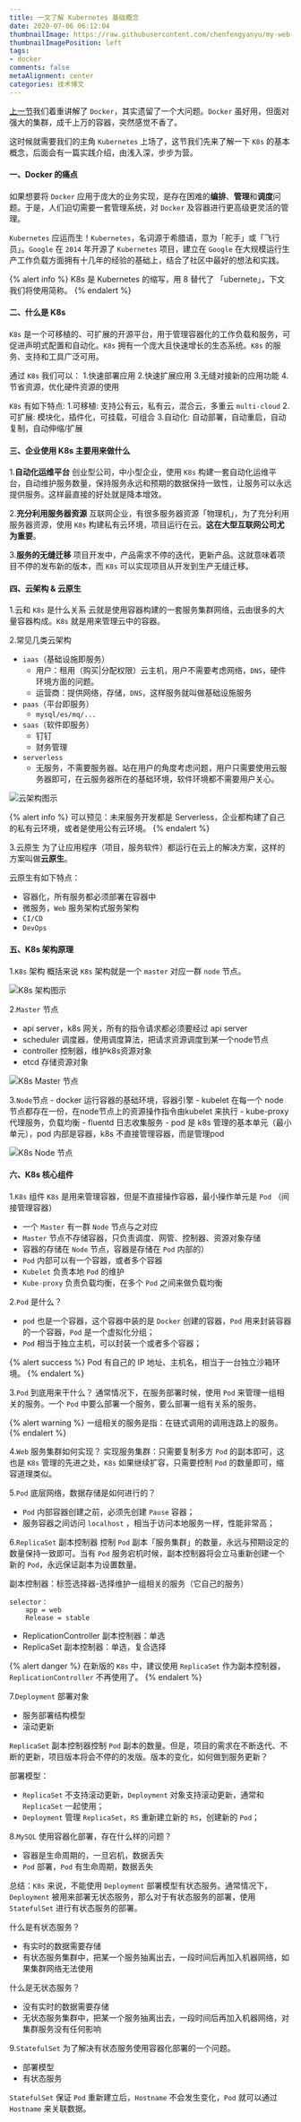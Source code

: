 ```yaml
---
title: 一文了解 Kubernetes 基础概念
date: 2020-07-06 06:12:04
thumbnailImage: https://raw.githubusercontent.com/chenfengyanyu/my-web-accumulation/master/images/docker/logo.png
thumbnailImagePosition: left
tags: 
- docker
comments: false
metaAlignment: center
categories: 技术博文
---
```

[上一节](http://jartto.wang/2020/07/04/learn-docker/)我们着重讲解了 `Docker`，其实遗留了一个大问题。`Docker` 虽好用，但面对强大的集群，成千上万的容器，突然感觉不香了。
<!-- more -->
这时候就需要我们的主角 `Kubernetes` 上场了，这节我们先来了解一下 `K8s` 的基本概念，后面会有一篇实践介绍，由浅入深，步步为营。

#### 一、Docker 的痛点
如果想要将 `Docker` 应用于庞大的业务实现，是存在困难的**编排**、**管理**和**调度**问题。于是，人们迫切需要一套管理系统，对 `Docker` 及容器进行更高级更灵活的管理。

`Kubernetes` 应运而生！`Kubernetes`，名词源于希腊语，意为「舵手」或「飞行员」。`Google` 在 `2014` 年开源了 `Kubernetes` 项目，建立在 `Google` 在大规模运行生产工作负载方面拥有十几年的经验的基础上，结合了社区中最好的想法和实践。

{% alert info %}
K8s 是 Kubernetes 的缩写，用 8 替代了 「ubernete」，下文我们将使用简称。
{% endalert %}


#### 二、什么是 K8s
`K8s` 是一个可移植的、可扩展的开源平台，用于管理容器化的工作负载和服务，可促进声明式配置和自动化。`K8s` 拥有一个庞大且快速增长的生态系统。`K8s` 的服务、支持和工具广泛可用。

通过 `K8s` 我们可以：
1.快速部署应用
2.快速扩展应用
3.无缝对接新的应用功能
4.节省资源，优化硬件资源的使用

`K8s` 有如下特点:
1.可移植: 支持公有云，私有云，混合云，多重云 `multi-cloud`
2.可扩展: 模块化，插件化，可挂载，可组合
3.自动化: 自动部署，自动重启，自动复制，自动伸缩/扩展

#### 三、企业使用 K8s 主要用来做什么
1.**自动化运维平台**
创业型公司，中小型企业，使用 `K8s` 构建一套自动化运维平台，自动维护服务数量，保持服务永远和预期的数据保持一致性，让服务可以永远提供服务。这样最直接的好处就是降本增效。

2.**充分利用服务器资源**
互联网企业，有很多服务器资源「物理机」，为了充分利用服务器资源，使用 `K8s` 构建私有云环境，项目运行在云。**这在大型互联网公司尤为重要**。

3.**服务的无缝迁移**
项目开发中，产品需求不停的迭代，更新产品。这就意味着项目不停的发布新的版本，而 `K8s` 可以实现项目从开发到生产无缝迁移。

#### 四、云架构 & 云原生
1.云和 `K8s` 是什么关系
云就是使用容器构建的一套服务集群网络，云由很多的大量容器构成。`K8s` 就是用来管理云中的容器。

2.常见几类云架构
- `iaas`（基础设施即服务）
    - 用户：租用（购买|分配权限）云主机，用户不需要考虑网络，`DNS`，硬件环境方面的问题。
    - 运营商：提供网络，存储，`DNS`，这样服务就叫做基础设施服务
- `paas`（平台即服务）
    - `mysql/es/mq/...`
- `saas`（软件即服务）
    - 钉钉
    - 财务管理
- `serverless`
    - 无服务，不需要服务器。站在用户的角度考虑问题，用户只需要使用云服务器即可，在云服务器所在的基础环境，软件环境都不需要用户关心。

![云架构图示](#)

{% alert info %}
可以预见：未来服务开发都是 Serverless，企业都构建了自己的私有云环境，或者是使用公有云环境。
{% endalert %}

3.云原生
为了让应用程序（项目，服务软件）都运行在云上的解决方案，这样的方案叫做**云原生**。

云原生有如下特点：
- 容器化，所有服务都必须部署在容器中
- 微服务，`Web` 服务架构式服务架构
- `CI/CD`
- `DevOps`

#### 五、K8s 架构原理
1.`K8s` 架构
概括来说 `K8s` 架构就是一个 `master` 对应一群 `node` 节点。

![K8s 架构图示](#)

2.`Master` 节点
- api server，k8s 网关，所有的指令请求都必须要经过 api server
- scheduler 调度器，使用调度算法，把请求资源调度到某一个node节点
- controller 控制器，维护k8s资源对象
- etcd 存储资源对象

![K8s Master 节点](#)

3.`Node`节点
    - docker 运行容器的基础环境，容器引擎
    - kubelet 在每一个 node 节点都存在一份，在node节点上的资源操作指令由kubelet 来执行
    - kube-proxy 代理服务，负载均衡
    - fluentd 日志收集服务
    - pod 是 k8s 管理的基本单元（最小单元），pod 内部是容器，k8s 不直接管理容器，而是管理pod

![K8s Node 节点](#)

#### 六、K8s 核心组件
1.`K8s` 组件
`K8s` 是用来管理容器，但是不直接操作容器，最小操作单元是 `Pod` （间接管理容器）
- 一个 `Master` 有一群 `Node` 节点与之对应
- `Master` 节点不存储容器，只负责调度、网管、控制器、资源对象存储
- 容器的存储在 `Node` 节点，容器是存储在 `Pod` 内部的）
- `Pod` 内部可以有一个容器，或者多个容器
- `Kubelet` 负责本地 `Pod` 的维护
- `Kube-proxy` 负责负载均衡，在多个 `Pod` 之间来做负载均衡

2.`Pod` 是什么？
- `pod` 也是一个容器，这个容器中装的是 `Docker` 创建的容器，`Pod` 用来封装容器的一个容器，`Pod` 是一个虚拟化分组；
- `Pod` 相当于独立主机，可以封装一个或者多个容器；

{% alert success %}
Pod 有自己的 IP 地址、主机名，相当于一台独立沙箱环境。
{% endalert %}


3.`Pod` 到底用来干什么？
通常情况下，在服务部署时候，使用 `Pod` 来管理一组相关的服务。一个 `Pod` 中要么部署一个服务，要么部署一组有关系的服务。

{% alert warning %}
一组相关的服务是指：在链式调用的调用连路上的服务。
{% endalert %}


4.`Web` 服务集群如何实现？
实现服务集群：只需要复制多方 `Pod` 的副本即可，这也是 `K8s` 管理的先进之处，`K8s` 如果继续扩容，只需要控制 `Pod` 的数量即可，缩容道理类似。


5.`Pod` 底层网络，数据存储是如何进行的？
- `Pod` 内部容器创建之前，必须先创建 `Pause` 容器；
- 服务容器之间访问 `localhost` ，相当于访问本地服务一样，性能非常高；

6.`ReplicaSet` 副本控制器
控制 `Pod` 副本「服务集群」的数量，永远与预期设定的数量保持一致即可。当有 `Pod` 服务宕机时候，副本控制器将会立马重新创建一个新的 `Pod`，永远保证副本为设置数量。

副本控制器：标签选择器-选择维护一组相关的服务（它自己的服务）
```
selector：
    app = web
    Release = stable
```

- ReplicationController 副本控制器：单选
- ReplicaSet 副本控制器：单选，复合选择

{% alert danger %}
在新版的 `K8s` 中，建议使用 `ReplicaSet` 作为副本控制器，`ReplicationController` 不再使用了。
{% endalert %}


7.`Deployment` 部署对象
- 服务部署结构模型
- 滚动更新

`ReplicaSet` 副本控制器控制 `Pod` 副本的数量。但是，项目的需求在不断迭代、不断的更新，项目版本将会不停的的发版。版本的变化，如何做到服务更新？

部署模型：
- `ReplicaSet` 不支持滚动更新，`Deployment` 对象支持滚动更新，通常和 `ReplicaSet` 一起使用；
- `Deployment` 管理 `ReplicaSet`，`RS` 重新建立新的 `RS`，创建新的 `Pod`；


8.`MySQL` 使用容器化部署，存在什么样的问题？
- 容器是生命周期的，一旦宕机，数据丢失
- `Pod` 部署，`Pod` 有生命周期，数据丢失

总结：`K8s` 来说，不能使用 `Deployment` 部署模型有状态服务。通常情况下，`Deployment` 被用来部署无状态服务，那么对于有状态服务的部署，使用 `StatefulSet` 进行有状态服务的部署。

什么是有状态服务？
- 有实时的数据需要存储
- 有状态服务集群中，把某一个服务抽离出去，一段时间后再加入机器网络，如果集群网络无法使用

什么是无状态服务？
- 没有实时的数据需要存储
- 无状态服务集群中，把某一个服务抽离出去，一段时间后再加入机器网络，对集群服务没有任何影响

9.`StatefulSet`
为了解决有状态服务使用容器化部署的一个问题。
- 部署模型
- 有状态服务

`StatefulSet` 保证 `Pod` 重新建立后，`Hostname` 不会发生变化，`Pod` 就可以通过 `Hostname` 来关联数据。
